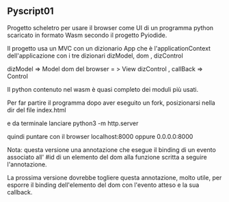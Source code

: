 ## Pyscript01

Progetto scheletro per usare il browser come UI di un programma python scaricato in formato Wasm secondo
il progetto Pyiodide.

Il progetto usa un MVC con un dizionario
App che è l'applicationContext
dell'applicazione con i tre dizionari
dizModel, dom , dizControl

dizModel => Model
dom del browser  = > View
dizControl , callBack => Control

Il python contenuto nel wasm è quasi completo
dei moduli più usati.

Per far partire il programma dopo aver
eseguito un fork, posizionarsi nella dir
del file index.html

e da terminale lanciare 
python3 -m http.server 

quindi puntare con il browser 
localhost:8000
oppure
0.0.0.0:8000

Nota: questa versione una annotazione 
che esegue il binding di un evento associato
all' #id  di un elemento del dom
alla funzione scritta a seguire l'annotazione.

La prossima versione dovrebbe togliere
questa annotazione, molto utile, per esporre 
il binding dell'elemento del dom con l'evento 
atteso e la sua callback. 